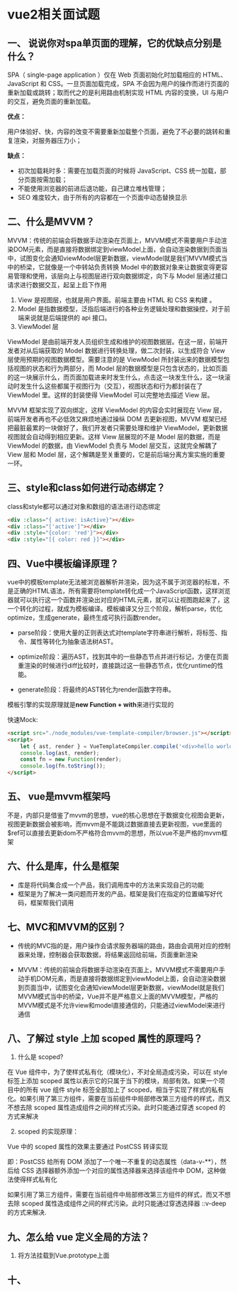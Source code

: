 # vue2相关面试题

## 一、 说说你对spa单页面的理解，它的优缺点分别是什么？

SPA（ single-page application ）仅在 Web 页面初始化时加载相应的 HTML、JavaScript 和 CSS。一旦页面加载完成，SPA 不会因为用户的操作而进行页面的重新加载或跳转；取而代之的是利用路由机制实现 HTML 内容的变换，UI 与用户的交互，避免页面的重新加载。

**优点：**

用户体验好、快，内容的改变不需要重新加载整个页面，避免了不必要的跳转和重复渲染，对服务器压力小；

**缺点：**

+ 初次加载耗时多：需要在加载页面的时候将 JavaScript、CSS 统一加载，部分页面按需加载；
+ 不能使用浏览器的前进后退功能，自己建立堆栈管理；
+ SEO 难度较大，由于所有的内容都在一个页面中动态替换显示

## 二、什么是MVVM？

MVVM：传统的前端会将数据手动渲染在页面上，MVVM模式不需要用户手动渲染DOM元素，而是直接将数据绑定到viewModel上面，会自动渲染数据到页面当中，试图变化会通知viewModel层更新数据，viewModel就是我们MVVM模式当中的桥梁，它就像是一个中转站负责转换 Model 中的数据对象来让数据变得更容易管理和使用，该层向上与视图层进行双向数据绑定，向下与 Model 层通过接口请求进行数据交互，起呈上启下作用

1. View 是视图层，也就是用户界面。前端主要由 HTML 和 CSS 来构建 。
2. Model 是指数据模型，泛指后端进行的各种业务逻辑处理和数据操控，对于前端来说就是后端提供的 api 接口。
3. ViewModel 层

ViewModel 是由前端开发人员组织生成和维护的视图数据层。在这一层，前端开发者对从后端获取的 Model 数据进行转换处理，做二次封装，以生成符合 View 层使用预期的视图数据模型。需要注意的是 ViewModel 所封装出来的数据模型包括视图的状态和行为两部分，而 Model 层的数据模型是只包含状态的，比如页面的这一块展示什么，而页面加载进来时发生什么，点击这一块发生什么，这一块滚动时发生什么这些都属于视图行为（交互），视图状态和行为都封装在了 ViewModel 里。这样的封装使得 ViewModel 可以完整地去描述 View 层。

MVVM 框架实现了双向绑定，这样 ViewModel 的内容会实时展现在 View 层，前端开发者再也不必低效又麻烦地通过操纵 DOM 去更新视图，MVVM 框架已经把最脏最累的一块做好了，我们开发者只需要处理和维护 ViewModel，更新数据视图就会自动得到相应更新。这样 View 层展现的不是 Model 层的数据，而是 ViewModel 的数据，由 ViewModel 负责与 Model 层交互，这就完全解耦了 View 层和 Model 层，这个解耦是至关重要的，它是前后端分离方案实施的重要一环。

## 三、style和class如何进行动态绑定？

class和style都可以通过对象和数组的语法进行动态绑定

```html
<div :class="{ active: isActive}"></div>
<div :class="['active']"></div>
<div :style="{color: 'red'}"></div>
<div :style="[{ color: red }]"></div>
```

## 四、Vue中模板编译原理？

vue中的模板template无法被浏览器解析并渲染，因为这不属于浏览器的标准，不是正确的HTML语法，所有需要将template转化成一个JavaScript函数，这样浏览器就可以执行这一个函数并渲染出对应的HTML元素，就可以让视图跑起来了，这一个转化的过程，就成为模板编译。模板编译又分三个阶段，解析parse，优化optimize，生成generate，最终生成可执行函数render。

+ parse阶段：使用大量的正则表达式对template字符串进行解析，将标签、指令、属性等转化为抽象语法树AST。

+ optimize阶段：遍历AST，找到其中的一些静态节点并进行标记，方便在页面重渲染的时候进行diff比较时，直接跳过这一些静态节点，优化runtime的性能。

+ generate阶段：将最终的AST转化为render函数字符串。

模板引擎的实现原理就是**new Function + with**来进行实现的

快速Mock:

```html
<script src="./node_modules/vue-template-compiler/browser.js"></script>
<script>
    let { ast, render } = VueTemplateCompiler.compile('<div>hello world</div>');
    console.log(ast, render);
    const fn = new Function(render);
    console.log(fn.toString());
</script>
```

## 五、 vue是mvvm框架吗

不是，内部只是借鉴了mvvm的思想，vue的核心思想在于数据变化视图会更新，视图更新数据会被影响，而mvvm是不能跳过数据直接去更新视图，vue里面的$ref可以直接去更新dom不严格符合mvvm的思想，所以vue不是严格的mvvm框架

## 六、什么是库，什么是框架

+ 库是将代码集合成一个产品，我们调用库中的方法来实现自己的功能
+ 框架是为了解决一类问题而开发的产品，框架是我们在指定的位置编写好代码，框架帮我们调用

## 七、MVC和MVVM的区别？

+ 传统的MVC指的是，用户操作会请求服务器端的路由，路由会调用对应的控制器来处理，控制器会获取数据，将结果返回给前端，页面重新渲染

+  MVVM：传统的前端会将数据手动渲染在页面上，MVVM模式不需要用户手动手机DOM元素，而是直接将数据绑定到viewModel上面，会自动渲染数据到页面当中，试图变化会通知viewModel层更新数据，viewModel就是我们MVVM模式当中的桥梁，Vue并不是严格意义上面的MVVM模型，严格的MVVM模式是不允许view和model直接通信的，只能通过viewModel来进行通信

## 八、了解过 style 上加 scoped 属性的原理吗？

1. 什么是 scoped?
   
在 Vue 组件中，为了使样式私有化（模块化），不对全局造成污染，可以在 style 标签上添加 scoped 属性以表示它的只属于当下的模块，局部有效。如果一个项目中的所有 vue 组件 style 标签全部加上了 scoped，相当于实现了样式的私有化。如果引用了第三方组件，需要在当前组件中局部修改第三方组件的样式，而又不想去除 scoped 属性造成组件之间的样式污染。此时只能通过穿透 scoped 的方式来解决

2. scoped 的实现原理：
   
Vue 中的 scoped 属性的效果主要通过 PostCSS 转译实现

即：PostCSS 给所有 DOM 添加了一个唯一不重复的动态属性（data-v-**），然后给 CSS 选择器额外添加一个对应的属性选择器来选择该组件中 DOM，这种做法使得样式私有化

如果引用了第三方组件，需要在当前组件中局部修改第三方组件的样式，而又不想去除 scoped 属性造成组件之间的样式污染。此时只能通过穿透选择器 ::v-deep 的方式来解决.

## 九、怎么给 vue 定义全局的方法？

1. 将方法挂载到Vue.prototype上面


## 十、